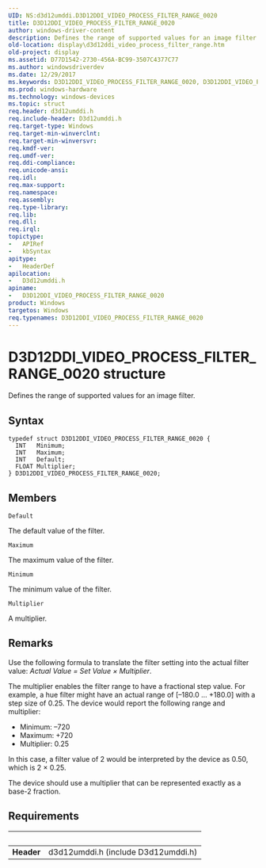 ```yaml
---
UID: NS:d3d12umddi.D3D12DDI_VIDEO_PROCESS_FILTER_RANGE_0020
title: D3D12DDI_VIDEO_PROCESS_FILTER_RANGE_0020
author: windows-driver-content
description: Defines the range of supported values for an image filter.
old-location: display\d3d12ddi_video_process_filter_range.htm
old-project: display
ms.assetid: D77D1542-2730-456A-BC99-3507C4377C77
ms.author: windowsdriverdev
ms.date: 12/29/2017
ms.keywords: D3D12DDI_VIDEO_PROCESS_FILTER_RANGE_0020, D3D12DDI_VIDEO_PROCESS_FILTER_RANGE_0020 structure [Display Devices], display.d3d12ddi_video_process_filter_range, d3d12umddi/D3D12DDI_VIDEO_PROCESS_FILTER_RANGE_0020
ms.prod: windows-hardware
ms.technology: windows-devices
ms.topic: struct
req.header: d3d12umddi.h
req.include-header: D3d12umddi.h
req.target-type: Windows
req.target-min-winverclnt: 
req.target-min-winversvr: 
req.kmdf-ver: 
req.umdf-ver: 
req.ddi-compliance: 
req.unicode-ansi: 
req.idl: 
req.max-support: 
req.namespace: 
req.assembly: 
req.type-library: 
req.lib: 
req.dll: 
req.irql: 
topictype:
-	APIRef
-	kbSyntax
apitype:
-	HeaderDef
apilocation:
-	D3d12umddi.h
apiname:
-	D3D12DDI_VIDEO_PROCESS_FILTER_RANGE_0020
product: Windows
targetos: Windows
req.typenames: D3D12DDI_VIDEO_PROCESS_FILTER_RANGE_0020
---
```


# D3D12DDI_VIDEO_PROCESS_FILTER_RANGE_0020 structure
Defines the range of supported values for an image filter.

## Syntax
````
typedef struct D3D12DDI_VIDEO_PROCESS_FILTER_RANGE_0020 {
  INT   Minimum;
  INT   Maximum;
  INT   Default;
  FLOAT Multiplier;
} D3D12DDI_VIDEO_PROCESS_FILTER_RANGE_0020;
````

## Members


`Default`

The default value of the filter.

`Maximum`

The maximum value of the filter.

`Minimum`

The minimum value of the filter.

`Multiplier`

A multiplier.

## Remarks
Use the following formula to translate the filter setting into the actual filter value: <i>Actual Value = Set Value × Multiplier</i>.

The multiplier enables the filter range to have a fractional step value.
For example, a hue filter might have an actual range of [–180.0 ... +180.0] with a step size of 0.25. The device would report the following range and multiplier:

<ul>
<li>
Minimum: –720

</li>
<li>
Maximum: +720

</li>
<li>
Multiplier: 0.25

</li>
</ul>In this case, a filter value of 2 would be interpreted by the device as 0.50, which is 2 × 0.25.

The device should use a multiplier that can be represented exactly as a base-2 fraction.

## Requirements
| &nbsp; | &nbsp; |
| ---- |:---- |
| **Header** | d3d12umddi.h (include D3d12umddi.h) |